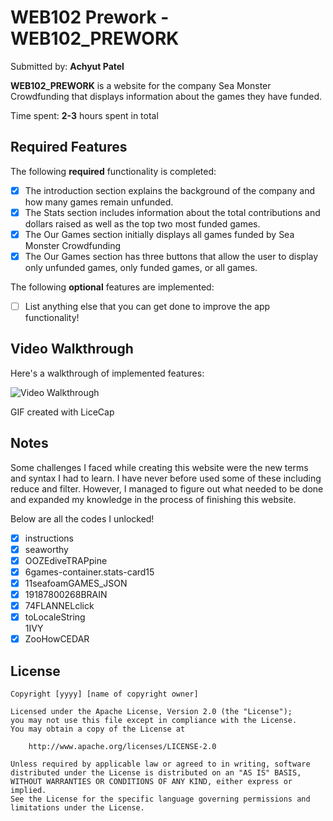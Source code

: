 # WEB102 Prework - **WEB102_PREWORK**

Submitted by: **Achyut Patel**

**WEB102_PREWORK** is a website for the company Sea Monster Crowdfunding that displays information about the games they have funded.

Time spent: **2-3** hours spent in total

## Required Features

The following **required** functionality is completed:

- [x] The introduction section explains the background of the company and how many games remain unfunded.
- [x] The Stats section includes information about the total contributions and dollars raised as well as the top two most funded games.
- [x] The Our Games section initially displays all games funded by Sea Monster Crowdfunding
- [x] The Our Games section has three buttons that allow the user to display only unfunded games, only funded games, or all games.

The following **optional** features are implemented:

- [ ] List anything else that you can get done to improve the app functionality!

## Video Walkthrough

Here's a walkthrough of implemented features:

<img src='http://i.imgur.com/link/to/your/gif/file.gif' title='Video Walkthrough' width='' alt='Video Walkthrough' />


<!-- Replace this with whatever GIF tool you used! -->

GIF created with LiceCap

<!-- Recommended tools:
[Kap](https://getkap.co/) for macOS
[ScreenToGif](https://www.screentogif.com/) for Windows
[peek](https://github.com/phw/peek) for Linux. -->

## Notes

Some challenges I faced while creating this website were the new terms and syntax I had to learn. I have never before used some of these including reduce and filter. However, I managed to figure out what needed to be done and expanded my knowledge in the process of finishing this website.

Below are all the codes I unlocked!
- [x] instructions
- [x] seaworthy
- [x] OOZEdiveTRAPpine
- [x] 6games-container.stats-card15
- [x] 11seafoamGAMES_JSON
- [x] 19187800268BRAIN
- [x] 74FLANNELclick
- [x] toLocaleString<div>1IVY
- [x] ZooHowCEDAR

## License

    Copyright [yyyy] [name of copyright owner]

    Licensed under the Apache License, Version 2.0 (the "License");
    you may not use this file except in compliance with the License.
    You may obtain a copy of the License at

        http://www.apache.org/licenses/LICENSE-2.0

    Unless required by applicable law or agreed to in writing, software
    distributed under the License is distributed on an "AS IS" BASIS,
    WITHOUT WARRANTIES OR CONDITIONS OF ANY KIND, either express or implied.
    See the License for the specific language governing permissions and
    limitations under the License.
